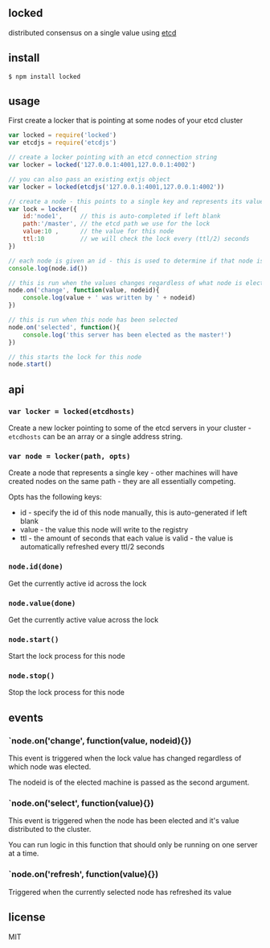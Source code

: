 locked
------

distributed consensus on a single value using [etcd](http://github.com/coreos/etcd)

## install

```
$ npm install locked
```

## usage

First create a locker that is pointing at some nodes of your etcd cluster

```js
var locked = require('locked')
var etcdjs = require('etcdjs')

// create a locker pointing with an etcd connection string
var locker = locked('127.0.0.1:4001,127.0.0.1:4002')

// you can also pass an existing extjs object
var locker = locked(etcdjs('127.0.0.1:4001,127.0.0.1:4002'))

// create a node - this points to a single key and represents its value locked across the cluster
var lock = locker({
	id:'node1',     // this is auto-completed if left blank
	path:'/master', // the etcd path we use for the lock
	value:10 ,      // the value for this node
	ttl:10          // we will check the lock every (ttl/2) seconds
})

// each node is given an id - this is used to determine if that node is the currently active one
console.log(node.id())

// this is run when the values changes regardless of what node is elected
node.on('change', function(value, nodeid){
	console.log(value + ' was written by ' + nodeid)
})

// this is run when this node has been selected
node.on('selected', function(){
	console.log('this server has been elected as the master!')
})

// this starts the lock for this node
node.start()
```

## api

### `var locker = locked(etcdhosts)`

Create a new locker pointing to some of the etcd servers in your cluster - `etcdhosts` can be an array or a single address string.

### `var node = locker(path, opts)`

Create a node that represents a single key - other machines will have created nodes on the same path - they are all essentially competing.

Opts has the following keys:

 * id - specify the id of this node manually, this is auto-generated if left blank
 * value - the value this node will write to the registry
 * ttl - the amount of seconds that each value is valid - the value is automatically refreshed every ttl/2 seconds

### `node.id(done)`

Get the currently active id across the lock

### `node.value(done)`

Get the currently active value across the lock

### `node.start()`

Start the lock process for this node

### `node.stop()`

Stop the lock process for this node

## events

### `node.on('change', function(value, nodeid){})

This event is triggered when the lock value has changed regardless of which node was elected.

The nodeid is of the elected machine is passed as the second argument.

### `node.on('select', function(value){})

This event is triggered when the node has been elected and it's value distributed to the cluster.

You can run logic in this function that should only be running on one server at a time.

### `node.on('refresh', function(value){})

Triggered when the currently selected node has refreshed its value

## license

MIT